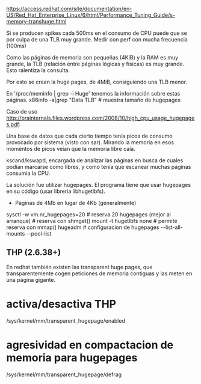 https://access.redhat.com/site/documentation/en-US/Red_Hat_Enterprise_Linux/6/html/Performance_Tuning_Guide/s-memory-transhuge.html

Si se producen spikes cada 500ms en el consumo de CPU puede que se por culpa de una TLB muy grande.
Medir con perf con  mucha frecuencia (100ms)

Como las páginas de memoria son pequeñas (4KiB) y la RAM es muy grande, la TLB (relación entre páginas lógicas y físicas) es muy grande.
Esto ralentiza la consulta.

Por esto se crean la huge pages, de 4MiB, consiguiendo una TLB menor.

En '/proc/meminfo | grep -i Huge' tenemos la información sobre estas páginas.
x86info -a|grep "Data TLB"      # muestra tamaño de hugepages


Caso de uso http://orainternals.files.wordpress.com/2008/10/high_cpu_usage_hugepages.pdf:

Una base de datos que cada cierto tiempo tenía picos de consumo provocado por sistema (visto con sar).
Mirando la memoria en esos momentos de picos veían que la memoria libre caía.

kscand/kswapd, encargada de analizar las páginas en busca de cuales podían marcarse como libres, y como tenía que escanear muchas páginas consumía la CPU.

La solución fue utilizar hugepages.
El programa tiene que usar hugepages en su código (usar libreria libhugetlbfs).


- Paginas de 4Mb en lugar de 4Kb (generalmente)

sysctl -w vm.nr_hugepages=20    # reserva 20 hugepages (mejor al arranque)
                                # reserva con shmget()
mount -t hugetlbfs none <PATH>  # permite reserva con mmap()
hugeadm                         # configuracion de hugepages
  --list-all-mounts
  --pool-list


## THP  (2.6.38+) ##
En redhat también existen las transparent huge pages, que transparentemente cogen peticiones de memoria contiguas y las meten en una página gigante.

# activa/desactiva THP
/sys/kernel/mm/transparent_hugepage/enabled
# agresividad en compactacion de memoria para hugepages
/sys/kernel/mm/transparent_hugepage/defrag

